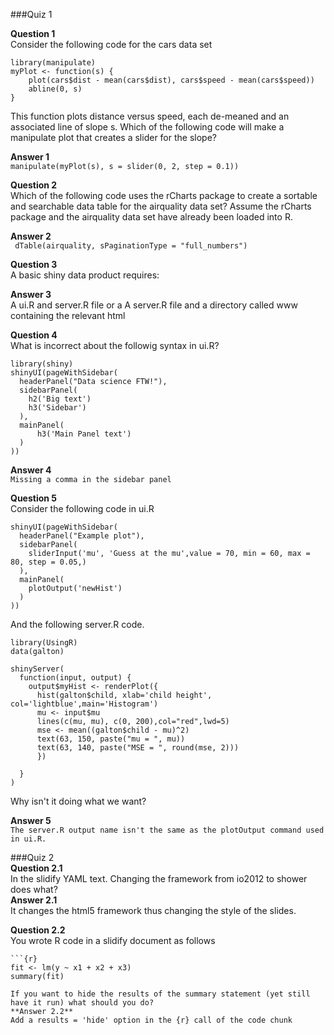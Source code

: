 ###Quiz 1

**Question 1**  
Consider the following code for the cars data set  
```
library(manipulate)
myPlot <- function(s) {
    plot(cars$dist - mean(cars$dist), cars$speed - mean(cars$speed))
    abline(0, s)
}
```
This function plots distance versus speed, each de-meaned and an associated line of slope s. Which of the following code will make a manipulate plot that creates a slider for the slope?  

**Answer 1**  
`manipulate(myPlot(s), s = slider(0, 2, step = 0.1))`

**Question 2**  
Which of the following code uses the rCharts package to create a sortable and searchable data table for the airquality data set? Assume the rCharts package and the airquality data set have already been loaded into R.  

**Answer 2**  
` dTable(airquality, sPaginationType = "full_numbers")`

**Question 3**  
A basic shiny data product requires:  

**Answer 3**  
A ui.R and server.R file or a A server.R file and a directory called www containing the relevant html   

**Question 4**  
What is incorrect about the followig syntax in ui.R?  
```
library(shiny)
shinyUI(pageWithSidebar(
  headerPanel("Data science FTW!"),
  sidebarPanel(
    h2('Big text')
    h3('Sidebar')
  ),
  mainPanel(
      h3('Main Panel text')
  )
))
```
**Answer 4**  
`Missing a comma in the sidebar panel`  

**Question 5**  
Consider the following code in ui.R  
```
shinyUI(pageWithSidebar(
  headerPanel("Example plot"),
  sidebarPanel(
    sliderInput('mu', 'Guess at the mu',value = 70, min = 60, max = 80, step = 0.05,)
  ),
  mainPanel(
    plotOutput('newHist')
  )
))
```

And the following server.R code.  
```
library(UsingR)
data(galton)

shinyServer(
  function(input, output) {
    output$myHist <- renderPlot({
      hist(galton$child, xlab='child height', col='lightblue',main='Histogram')
      mu <- input$mu
      lines(c(mu, mu), c(0, 200),col="red",lwd=5)
      mse <- mean((galton$child - mu)^2)
      text(63, 150, paste("mu = ", mu))
      text(63, 140, paste("MSE = ", round(mse, 2)))
      })
    
  }
)
```
Why isn't it doing what we want?  

**Answer 5**  
`The server.R output name isn't the same as the plotOutput command used in ui.R.`  

###Quiz 2  
**Question 2.1**  
In the slidify YAML text. Changing the framework from io2012 to shower does what?  
**Answer 2.1**  
It changes the html5 framework thus changing the style of the slides.  

**Question 2.2**  
You wrote R code in a slidify document as follows  
```
```{r}
fit <- lm(y ~ x1 + x2 + x3)
summary(fit)
```
```
If you want to hide the results of the summary statement (yet still have it run) what should you do?  
**Answer 2.2**
Add a results = 'hide' option in the {r} call of the code chunk  

